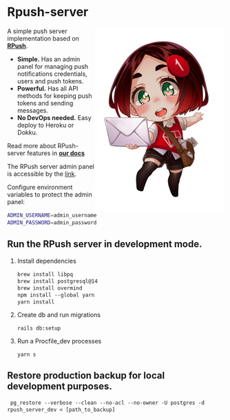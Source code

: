 
# Rpush-server

<img src="/logo.jpg" align="right"
     alt="Rpush-server logo by Shen">

A simple push server implementation based on [**RPush**](https://github.com/rpush/rpush).

* **Simple.** Has an admin panel for managing push notifications credentials, users and push tokens.
* **Powerful.** Has all API methods for keeping push tokens and sending messages.
* **No DevOps needed.** Easy deploy to Heroku or Dokku.

Read more about RPush-server features in [**our docs**](docs/api/API.md)

The RPush server admin panel is accessible by the [link](http://localhost:3000/admin).

Configure environment variables to protect the admin panel:

```bash
ADMIN_USERNAME=admin_username
ADMIN_PASSWORD=admin_password
```

## Run the RPush server in development mode.
     
1. Install dependencies
    ```
    brew install libpq
    brew install postgresql@14
    brew install overmind
    npm install --global yarn
    yarn install
    ```

2. Create db and run migrations

    ```
    rails db:setup
    ```
    
3. Run a Procfile_dev processes

    ```
    yarn s
    ```

## Restore production backup for local development purposes.

```
 pg_restore --verbose --clean --no-acl --no-owner -U postgres -d rpush_server_dev < [path_to_backup]
```
